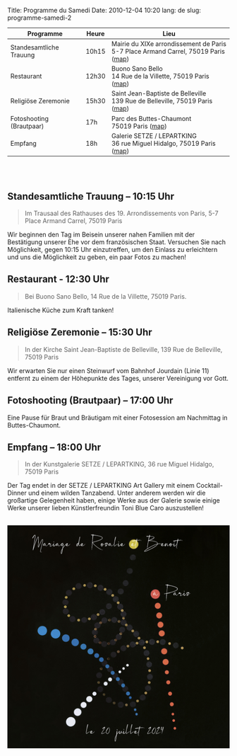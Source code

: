 Title: Programme du Samedi
Date: 2010-12-04 10:20
lang: de
slug: programme-samedi-2

Programme | Heure | Lieu 
--- |--- | --- 
Standesamtliche Trauung | 10h15 | Mairie du XIXe arrondissement de Paris<br/>5-7 Place Armand Carrel, 75019 Paris ([map](https://www.google.com/maps/place/Mairie+du+19e+arrondissement/@48.8829193,2.3794076,17z/data=!3m1!4b1!4m6!3m5!1s0x47e66ddaa2400b67:0x334473c7ba88933d!8m2!3d48.8829193!4d2.3819825!16s%2Fg%2F12338f7b?entry=ttu))
Restaurant | 12h30 | Buono Sano Bello<br/>14 Rue de la Villette, 75019 Paris ([map](https://www.google.com/maps/place/Buono+Sano+Bello/@48.8754328,2.3849506,17z/data=!3m1!4b1!4m6!3m5!1s0x47e66dea77d8a3fd:0xc7a005a73cbc9e5b!8m2!3d48.8754328!4d2.3875255!16s%2Fg%2F11b6d0lt4v?entry=ttu))
Religiöse Zeremonie | 15h30 | Saint Jean-Baptiste de Belleville<br/>139 Rue de Belleville, 75019 Paris ([map](https://www.google.com/maps/place/%C3%89glise+Saint-Jean-Baptiste+de+Belleville/@48.8756903,2.3867071,17z/data=!3m1!4b1!4m6!3m5!1s0x47e66dea9e35b2c7:0x80f4e2e8e5fd9ca1!8m2!3d48.8756903!4d2.389282!16s%2Fg%2F120vzky8?entry=ttu))
Fotoshooting<br/>(Brautpaar) | 17h | Parc des Buttes-Chaumont<br/>75019 Paris ([map](https://www.google.com/maps/place/Parc+des+Buttes-Chaumont/@48.8809496,2.380186,17z/data=!3m1!4b1!4m6!3m5!1s0x47e66dc6143ed387:0xf26bed6076959491!8m2!3d48.8809496!4d2.3827609!16zL20vMDVodzM1?entry=ttu))
Empfang | 18h | Galerie SETZE / LEPARTKING<br/>36 rue Miguel Hidalgo, 75019 Paris ([map](https://www.google.com/maps/place/36+Rue+Miguel+Hidalgo,+75019+Paris/@48.8815654,2.3889276,17z/data=!3m1!4b1!4m6!3m5!1s0x47e66dc75f99238f:0x70580508f1d9bc96!8m2!3d48.8815654!4d2.3915025!16s%2Fg%2F11c29p3102?entry=ttu))

<br/>
<br/>

## Standesamtliche Trauung – 10:15 Uhr


> Im Trausaal des Rathauses des 19. Arrondissements von Paris, 5-7 Place Armand Carrel, 75019 Paris

Wir beginnen den Tag im Beisein unserer nahen Familien mit der Bestätigung unserer Ehe vor dem französischen Staat. Versuchen Sie nach Möglichkeit, gegen 10:15 Uhr einzutreffen, um den Einlass zu erleichtern und uns die Möglichkeit zu geben, ein paar Fotos zu machen!

## Restaurant - 12:30 Uhr

> Bei Buono Sano Bello, 14 Rue de la Villette, 75019 Paris.

Italienische Küche zum Kraft tanken!

## Religiöse Zeremonie – 15:30 Uhr

> In der Kirche Saint Jean-Baptiste de Belleville, 139 Rue de Belleville, 75019 Paris

Wir erwarten Sie nur einen Steinwurf vom Bahnhof Jourdain (Linie 11) entfernt zu einem der Höhepunkte des Tages, unserer Vereinigung vor Gott.

## Fotoshooting (Brautpaar) – 17:00 Uhr

Eine Pause für Braut und Bräutigam mit einer Fotosession am Nachmittag in Buttes-Chaumont.

## Empfang – 18:00 Uhr

> In der Kunstgalerie SETZE / LEPARTKING, 36 rue Miguel Hidalgo, 75019 Paris

Der Tag endet in der SETZE / LEPARTKING Art Gallery mit einem Cocktail-Dinner und einem wilden Tanzabend. Unter anderem werden wir die großartige Gelegenheit haben, einige Werke aus der Galerie sowie einige Werke unserer lieben Künstlerfreundin Toni Blue Caro auszustellen!
<br/>
<br/>

![faire-part](images/photo_3.jpg)